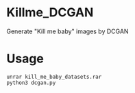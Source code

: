 # Killme_DCGAN
Generate "Kill me baby" images by DCGAN

# Usage

```
unrar kill_me_baby_datasets.rar
python3 dcgan.py
```
